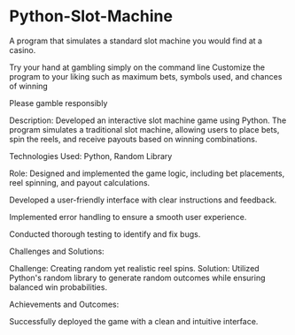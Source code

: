 # Python-Slot-Machine
A program that simulates a standard slot machine you would find at a casino.

Try your hand at gambling simply on the command line
Customize the program to your liking such as maximum bets, symbols used, and chances of winning

Please gamble responsibly



Description: Developed an interactive slot machine game using Python. The program simulates a traditional slot machine, allowing users to place bets, spin the reels, and receive payouts based on winning combinations.


Technologies Used: Python, Random Library


Role: Designed and implemented the game logic, including bet placements, reel spinning, and payout calculations.

Developed a user-friendly interface with clear instructions and feedback.

Implemented error handling to ensure a smooth user experience.

Conducted thorough testing to identify and fix bugs.


Challenges and Solutions:

Challenge: Creating random yet realistic reel spins. Solution: Utilized Python's random library to generate random outcomes while ensuring balanced win probabilities.


Achievements and Outcomes:

Successfully deployed the game with a clean and intuitive interface.
